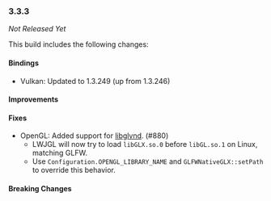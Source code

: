 ### 3.3.3

_Not Released Yet_

This build includes the following changes:

#### Bindings

- Vulkan: Updated to 1.3.249 (up from 1.3.246)

#### Improvements

#### Fixes

- OpenGL: Added support for [libglvnd](https://github.com/NVIDIA/libglvnd). (#880)
    * LWJGL will now try to load `libGLX.so.0` before `libGL.so.1` on Linux, matching GLFW.
    * Use `Configuration.OPENGL_LIBRARY_NAME` and `GLFWNativeGLX::setPath` to override this behavior.

#### Breaking Changes
